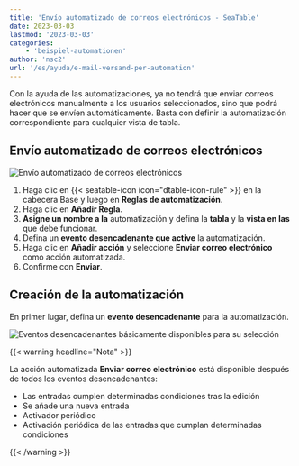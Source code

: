 ```yaml
---
title: 'Envío automatizado de correos electrónicos - SeaTable'
date: 2023-03-03
lastmod: '2023-03-03'
categories:
    - 'beispiel-automationen'
author: 'nsc2'
url: '/es/ayuda/e-mail-versand-per-automation'
---
```


Con la ayuda de las automatizaciones, ya no tendrá que enviar correos electrónicos manualmente a los usuarios seleccionados, sino que podrá hacer que se envíen automáticamente. Basta con definir la automatización correspondiente para cualquier vista de tabla.

## Envío automatizado de correos electrónicos

![Envío automatizado de correos electrónicos](https://seatable.io/wp-content/uploads/2022/12/how-to-use-automations-for-locking-rows-3.png)

1. Haga clic en {{< seatable-icon icon="dtable-icon-rule" >}} en la cabecera Base y luego en **Reglas de automatización**.
2. Haga clic en **Añadir Regla**.
3. **Asigne un nombre a la** automatización y defina la **tabla** y la **vista en las** que debe funcionar.
4. Defina un **evento desencadenante que active** la automatización.
5. Haga clic en **Añadir acción** y seleccione **Enviar correo electrónico** como acción automatizada.
6. Confirme con **Enviar**.

## Creación de la automatización

En primer lugar, defina un **evento desencadenante** para la automatización.

![Eventos desencadenantes básicamente disponibles para su selección](https://seatable.io/wp-content/uploads/2022/12/trigger-options-for-archivating-rows.png)

{{< warning headline="Nota" >}}

La acción automatizada **Enviar correo electrónico** está disponible después de todos los eventos desencadenantes:

- Las entradas cumplen determinadas condiciones tras la edición
- Se añade una nueva entrada
- Activador periódico
- Activación periódica de las entradas que cumplan determinadas condiciones

{{< /warning >}}
